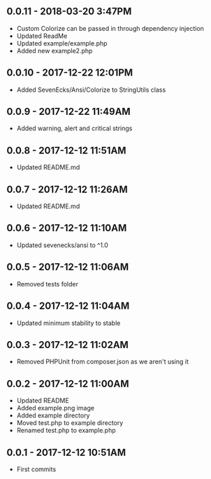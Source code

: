 ## 0.0.11 - 2018-03-20 3:47PM

- Custom Colorize can be passed in through dependency injection
- Updated ReadMe
- Updated example/example.php
- Added new example2.php

## 0.0.10 - 2017-12-22 12:01PM

- Added SevenEcks/Ansi/Colorize to StringUtils class

## 0.0.9 - 2017-12-22 11:49AM

- Added warning, alert and critical strings

## 0.0.8 - 2017-12-12 11:51AM

- Updated README.md

## 0.0.7 - 2017-12-12 11:26AM

- Updated README.md

## 0.0.6 - 2017-12-12 11:10AM

- Updated sevenecks/ansi to ^1.0

## 0.0.5 - 2017-12-12 11:06AM

- Removed tests folder

## 0.0.4 - 2017-12-12 11:04AM

- Updated minimum stability to stable

## 0.0.3 - 2017-12-12 11:02AM

- Removed PHPUnit from composer.json as we aren't using it

## 0.0.2 - 2017-12-12 11:00AM

- Updated README
- Added example.png image
- Added example directory
- Moved test.php to example directory
- Renamed test.php to example.php

## 0.0.1 - 2017-12-12 10:51AM

- First commits
